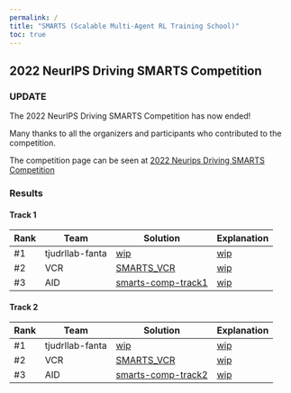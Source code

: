 ```yaml
---
permalink: /
title: "SMARTS (Scalable Multi-Agent RL Training School)"
toc: true
---
```


## 2022 NeurIPS Driving SMARTS Competition

### UPDATE

The 2022 NeurIPS Driving SMARTS Competition has now ended!

Many thanks to all the organizers and participants who contributed to the competition.

The competition page can be seen at [2022 Neurips Driving SMARTS Competition](/archive/2022_nips_driving_smarts/)

### Results

#### Track 1

| Rank        | Team        | Solution    | Explanation |
| ----------- | ----------- | ----------- | ----------- |
| #1          | tjudrllab-fanta  | [wip]()     | [wip]()     |
| #2          | VCR         | [SMARTS_VCR](https://github.com/yuant95/SMARTS_VCR/tree/ddc23f73556eb946f02e0699cc0fa2294a0ffc38)     | [wip]()     |
| #3          | AID         | [smarts-comp-track1](https://github.com/MCZhi/Predictive-Decision/tree/smarts-comp-track1)     | [wip]()     |

#### Track 2

| Rank        | Team        | Solution    | Explanation |
| ----------- | ----------- | ----------- | ----------- |
| #1          | tjudrllab-fanta  | [wip]()     | [wip]()     |
| #2          | VCR         | [SMARTS_VCR](https://github.com/yuant95/SMARTS_VCR/tree/ddc23f73556eb946f02e0699cc0fa2294a0ffc38)     | [wip]()     |
| #3          | AID         | [smarts-comp-track2](https://github.com/MCZhi/Predictive-Decision/tree/smarts-comp-track2)     | [wip]()     |
